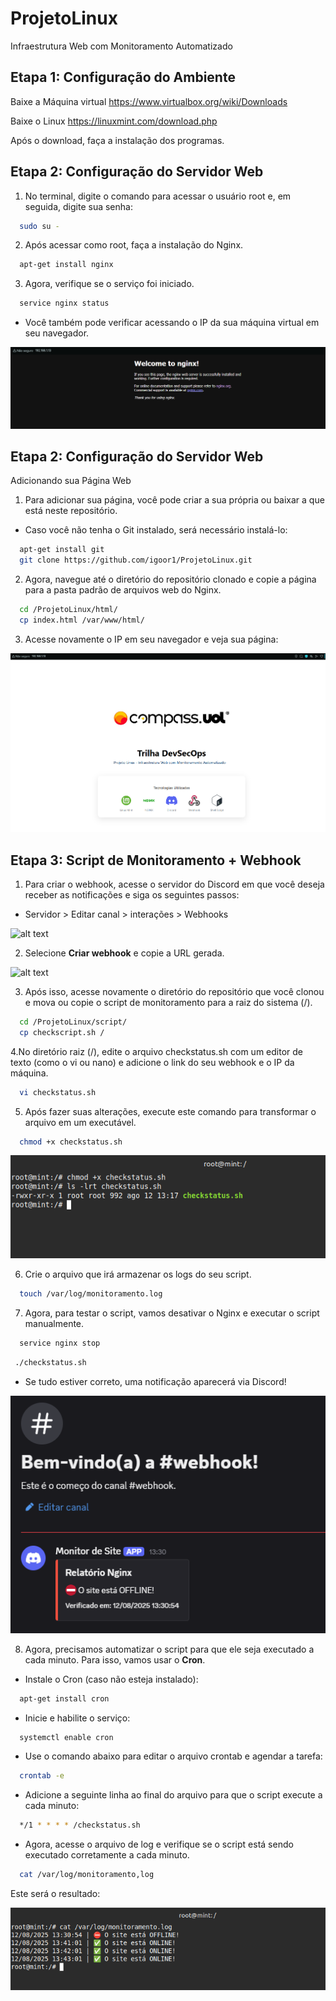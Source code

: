 # ProjetoLinux

Infraestrutura Web com Monitoramento Automatizado 

## Etapa 1: Configuração do Ambiente

Baixe a Máquina virtual https://www.virtualbox.org/wiki/Downloads

Baixe o Linux https://linuxmint.com/download.php

Após o download, faça a instalação dos programas.

## Etapa 2: Configuração do Servidor Web

1. No terminal, digite o comando para acessar o usuário root e, em seguida, digite sua senha:
```bash
  sudo su -
```

2. Após acessar como root, faça a instalação do Nginx.
```bash
  apt-get install nginx
```

3. Agora, verifique se o serviço foi iniciado.
```bash
  service nginx status
```

- Você também pode verificar acessando o IP da sua máquina virtual em seu navegador.

![alt text](assets/nginx.png)

## Etapa 2: Configuração do Servidor Web

Adicionando sua Página Web

1. Para adicionar sua página, você pode criar a sua própria ou baixar a que está neste repositório.

- Caso você não tenha o Git instalado, será necessário instalá-lo:

```bash
  apt-get install git
  git clone https://github.com/igoor1/ProjetoLinux.git
```

2. Agora, navegue até o diretório do repositório clonado e copie a página para a pasta padrão de arquivos web do Nginx.

```bash
  cd /ProjetoLinux/html/
  cp index.html /var/www/html/
```

3. Acesse novamente o IP em seu navegador e veja sua página:

![alt text](assets/index.png)

## Etapa 3: Script de Monitoramento + Webhook

1. Para criar o webhook, acesse o servidor do Discord em que você deseja receber as notificações e siga os seguintes passos:
- Servidor > Editar canal > interações > Webhooks

![alt text](image.png)

2. Selecione **Criar webhook** e copie a URL gerada.

![alt text](image-1.png)

3. Após isso, acesse novamente o diretório do repositório que você clonou e mova ou copie o script de monitoramento para a raiz do sistema (/).

```bash
  cd /ProjetoLinux/script/
  cp checkscript.sh /
```

4.No diretório raiz (/), edite o arquivo checkstatus.sh com um editor de texto (como o vi ou nano) e adicione o link do seu webhook e o IP da máquina.

```bash
  vi checkstatus.sh
```

5. Após fazer suas alterações, execute este comando para transformar o arquivo em um executável.

```bash
  chmod +x checkstatus.sh
```
![alt text](/assets/permissao.png)

6. Crie o arquivo que irá armazenar os logs do seu script.

```bash
  touch /var/log/monitoramento.log
```

7. Agora, para testar o script, vamos desativar o Nginx e executar o script manualmente.

```bash
  service nginx stop
```

```bash
 ./checkstatus.sh
```
- Se tudo estiver correto, uma notificação aparecerá via Discord!

![alt text](assets/testescript.png)

8. Agora, precisamos automatizar o script para que ele seja executado a cada minuto. Para isso, vamos usar o **Cron**.

- Instale o Cron (caso não esteja instalado):
```bash
  apt-get install cron
```

- Inicie e habilite o serviço:
```bash
  systemctl enable cron
```

- Use o comando abaixo para editar o arquivo crontab e agendar a tarefa:
```bash
  crontab -e
```

- Adicione a seguinte linha ao final do arquivo para que o script execute a cada minuto:

```bash
  */1 * * * * /checkstatus.sh
```

- Agora, acesse o arquivo de log e verifique se o script está sendo executado corretamente a cada minuto.

```bash
  cat /var/log/monitoramento,log
```

Este será o resultado:

 ![alt text](assets/registrolog.png)


